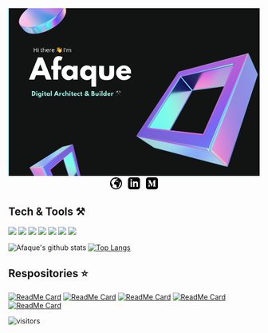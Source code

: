 <img src="./assets/github-profile-banner.png"/>

<center>
<a href="https://afaque.info" target="_blank"> <img src="./assets/web.png"/></a>
&nbsp;
<a href="https://www.linkedin.com/in/afaquejam/" target="_blank"> <img src="./assets/linkedin-icon.png"/></a>
&nbsp;
<a href="https://medium.com/@randomzed/" target="_blank"> <img src="./assets/medium-icon.png"/></a>
</center>

## Tech & Tools ⚒️

![](https://img.shields.io/badge/Platform-AWS-informational?style=flat&logo=amazon-aws&logoColor=white&color=blue)
![](https://img.shields.io/badge/Paradigm-Serverless-informational?style=flat&logo=Serverless&logoColor=white&color=blue)
![](https://img.shields.io/badge/Web-React-informational?style=flat&logo=react&logoColor=white&color=blue)
![](https://img.shields.io/badge/Mobile-React_Native-informational?style=flat&logo=react&logoColor=white&color=blue)
![](https://img.shields.io/badge/Backend-Node-informational?style=flat&logo=node.js&logoColor=white&color=blue)
![](https://img.shields.io/badge/Code-Javascript(ES6)-informational?style=flat&logo=javascript&logoColor=white&color=blue)
![](https://img.shields.io/badge/Code-Python-informational?style=flat&logo=python&logoColor=white&color=blue)

![Afaque's github stats](https://github-readme-stats.vercel.app/api?username=afaquejam&count_private=true&theme=dark&show_icons=true&line_height=20)
[![Top Langs](https://github-readme-stats.vercel.app/api/top-langs/?username=afaquejam&layout=compact&theme=dark)](https://github.com/anuraghazra/github-readme-stats)

## Respositories ⭐
[![ReadMe Card](https://github-readme-stats.vercel.app/api/pin/?username=afaquejam&repo=zed-serverless-labs&theme=dark)](https://github.com/anuraghazra/github-readme-stats)
[![ReadMe Card](https://github-readme-stats.vercel.app/api/pin/?username=afaquejam&repo=PythonAwesomeApp&theme=dark)](https://github.com/anuraghazra/github-readme-stats)
[![ReadMe Card](https://github-readme-stats.vercel.app/api/pin/?username=afaquejam&repo=phacility/phabricator&theme=dark)](https://github.com/anuraghazra/github-readme-stats)
[![ReadMe Card](https://github-readme-stats.vercel.app/api/pin/?username=afaquejam&repo=WebRTC-Tutorials&theme=dark)](https://github.com/anuraghazra/github-readme-stats)
[![ReadMe Card](https://github-readme-stats.vercel.app/api/pin/?username=afaquejam&repo=programming-challenges&theme=dark)](https://github.com/anuraghazra/github-readme-stats)

![visitors](https://visitor-badge.glitch.me/badge?page_id=afaquejam)
